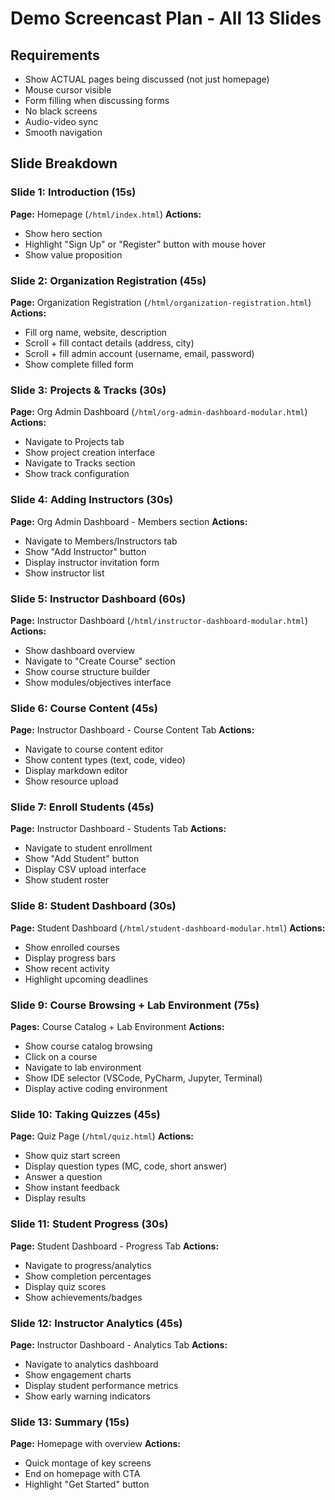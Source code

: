# Demo Screencast Plan - All 13 Slides

## Requirements
- Show ACTUAL pages being discussed (not just homepage)
- Mouse cursor visible
- Form filling when discussing forms
- No black screens
- Audio-video sync
- Smooth navigation

## Slide Breakdown

### Slide 1: Introduction (15s)
**Page:** Homepage (`/html/index.html`)
**Actions:**
- Show hero section
- Highlight "Sign Up" or "Register" button with mouse hover
- Show value proposition

### Slide 2: Organization Registration (45s)
**Page:** Organization Registration (`/html/organization-registration.html`)
**Actions:**
- Fill org name, website, description
- Scroll + fill contact details (address, city)
- Scroll + fill admin account (username, email, password)
- Show complete filled form

### Slide 3: Projects & Tracks (30s)
**Page:** Org Admin Dashboard (`/html/org-admin-dashboard-modular.html`)
**Actions:**
- Navigate to Projects tab
- Show project creation interface
- Navigate to Tracks section
- Show track configuration

### Slide 4: Adding Instructors (30s)
**Page:** Org Admin Dashboard - Members section
**Actions:**
- Navigate to Members/Instructors tab
- Show "Add Instructor" button
- Display instructor invitation form
- Show instructor list

### Slide 5: Instructor Dashboard (60s)
**Page:** Instructor Dashboard (`/html/instructor-dashboard-modular.html`)
**Actions:**
- Show dashboard overview
- Navigate to "Create Course" section
- Show course structure builder
- Show modules/objectives interface

### Slide 6: Course Content (45s)
**Page:** Instructor Dashboard - Course Content Tab
**Actions:**
- Navigate to course content editor
- Show content types (text, code, video)
- Display markdown editor
- Show resource upload

### Slide 7: Enroll Students (45s)
**Page:** Instructor Dashboard - Students Tab
**Actions:**
- Navigate to student enrollment
- Show "Add Student" button
- Display CSV upload interface
- Show student roster

### Slide 8: Student Dashboard (30s)
**Page:** Student Dashboard (`/html/student-dashboard-modular.html`)
**Actions:**
- Show enrolled courses
- Display progress bars
- Show recent activity
- Highlight upcoming deadlines

### Slide 9: Course Browsing + Lab Environment (75s)
**Pages:** Course Catalog + Lab Environment
**Actions:**
- Show course catalog browsing
- Click on a course
- Navigate to lab environment
- Show IDE selector (VSCode, PyCharm, Jupyter, Terminal)
- Display active coding environment

### Slide 10: Taking Quizzes (45s)
**Page:** Quiz Page (`/html/quiz.html`)
**Actions:**
- Show quiz start screen
- Display question types (MC, code, short answer)
- Answer a question
- Show instant feedback
- Display results

### Slide 11: Student Progress (30s)
**Page:** Student Dashboard - Progress Tab
**Actions:**
- Navigate to progress/analytics
- Show completion percentages
- Display quiz scores
- Show achievements/badges

### Slide 12: Instructor Analytics (45s)
**Page:** Instructor Dashboard - Analytics Tab
**Actions:**
- Navigate to analytics dashboard
- Show engagement charts
- Display student performance metrics
- Show early warning indicators

### Slide 13: Summary (15s)
**Page:** Homepage with overview
**Actions:**
- Quick montage of key screens
- End on homepage with CTA
- Highlight "Get Started" button
